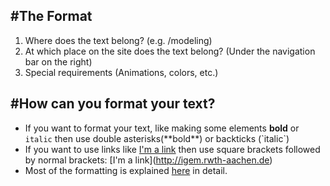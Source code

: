 #The Format
---
1. Where does the text belong? (e.g. /modeling)
2. At which place on the site does the text belong? (Under the navigation bar on the right)
3. Special requirements (Animations, colors, etc.)

#How can you format your text?
---
* If you want to format your text, like making some elements **bold** or `italic` then use double asterisks(\*\*bold\*\*) or backticks (\`italic\`)
* If you want to use links like [I'm a link](http://igem.rwth-aachen.de) then use square brackets followed by normal brackets: \[I'm a link\](http://igem.rwth-aachen.de)
* Most of the formatting is explained [here](https://github.com/adam-p/markdown-here/wiki/Markdown-Cheatsheet) in detail. 
